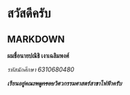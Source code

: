 # สวัสดีครับ
## MARKDOWN
**ผมชื่อนายปณิธิ เงาเฉลิมพงศ์**

*รหัสนักศึกษา 6310680480*

***เรียนอยู่คณะ~~หมูกรอบ~~วิศวกรรมศาสตร์สาขาไฟฟ้าครับ***

